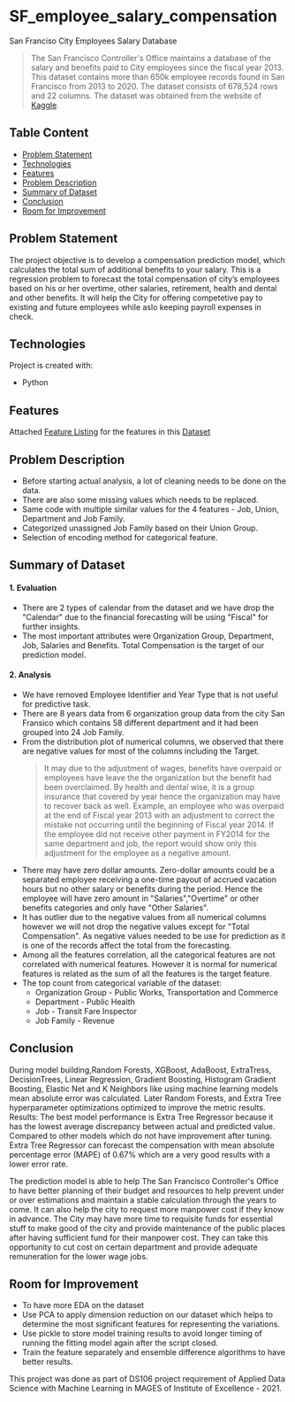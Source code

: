 # SF_employee_salary_compensation
San Franciso City Employees Salary Database
> The San Francisco Controller's Office maintains a database of the salary and benefits paid to City employees since the fiscal year 2013. This dataset contains more than 650k employee records found in San Francisco from 2013 to 2020. The dataset consists of 678,524 rows and 22 columns. The dataset was obtained from the website of [Kaggle]. 

## Table Content
* [Problem Statement](#problem-statement)
* [Technologies](#technologies)
* [Features](#features)
* [Problem Description](#problem-description)
* [Summary of Dataset](#summary-of-dataset)
* [Conclusion](#conclusion)
* [Room for Improvement](#room-for-improvement)

## Problem Statement
The project objective is to develop a compensation prediction model, which calculates the total sum of additional benefits to your salary.
This is a regression problem to forecast the total compensation of city’s employees based on his or her overtime, other salaries, retirement, health and dental and other benefits.
It will help the City for offering competetive pay to existing and future employees while aslo keeping payroll expenses in check. 

## Technologies
Project is created with: 
* Python

## Features
Attached [Feature Listing] for the features in this [Dataset]

## Problem Description 
* Before starting actual analysis, a lot of cleaning needs to be done on the data. 
* There are also some missing values which needs to be replaced. 
* Same code with multiple similar values for the 4 features - Job, Union, Department and Job Family. 
* Categorized unassigned Job Family based on their Union Group. 
* Selection of encoding method for categorical feature. 

## Summary of Dataset
#### 1. Evaluation
* There are 2 types of calendar from the dataset and we have drop the "Calendar" due to the financial forecasting will be using "Fiscal" for further insights. 
* The most important attributes were Organization Group, Department, Job, Salaries and Benefits. Total Compensation is the target of our prediction model. 

#### 2. Analysis
* We have removed Employee Identifier and Year Type that is not useful for predictive task.
* There are 8 years data from 6 organization group data from the city San Fransico which contains 58 different department and it had been grouped into 24 Job Family.
* From the distribution plot of numerical columns, we observed that there are negative values for most of the columns including the Target.
  > It may due to the adjustment of wages, benefits have overpaid or employees have leave the the organization but the benefit had been overclaimed. By health and dental wise, it is a group insurance that covered by year hence the organization may have to recover back as well.
  > Example, an employee who was overpaid at the end of Fiscal year 2013 with an adjustment to correct the mistake not occurring until the beginning of Fiscal year 2014. If the employee did not receive other payment in FY2014 for the same department and job, the report would show only this adjustment for the employee as a negative amount.
* There may have zero dollar amounts. Zero-dollar amounts could be a separated employee receiving a one-time payout of accrued vacation hours but no other salary or benefits during the period. Hence the employee will have zero amount in "Salaries","Overtime" or other benefits categories and only have "Other Salaries".
* It has outlier due to the negative values from all numerical columns however we will not drop the negative values except for "Total Compensation". As negative values needed to be use for prediction as it is one of the records affect the total from the forecasting.
* Among all the features correlation, all the categorical features are not correlated with numerical features. However it is normal for numerical features is related as the sum of all the features is the target feature.
* The top count from categorical variable of the dataset: 
    * Organization Group - Public Works, Transportation and Commerce
    * Department - Public Health
    * Job - Transit Fare Inspector
    * Job Family - Revenue

## Conclusion
During model building,Random Forests, XGBoost, AdaBoost, ExtraTress, DecisionTrees, Linear Regression, Gradient Boosting, Histogram Gradient Boosting, Elastic Net and K Neighbors like using machine learning models mean absolute error was calculated. Later Random Forests, and Extra Tree hyperparameter optimizations optimized to improve the metric results.
Results: The best model performance is Extra Tree Regressor because it has the lowest average discrepancy between actual and predicted value. Compared to other models which do not have improvement after tuning. Extra Tree Regressor can forecast the compensation with mean absolute percentage error (MAPE) of 0.67% which are a very good results with a lower error rate.

The prediction model is able to help The San Francisco Controller's Office to have better planning of their budget and resources to help prevent under or over estimations and maintain a stable calculation through the years to come. It can also help the city to request more manpower cost if they know in advance. 
The City may have more time to requisite funds for essential stuff to make good of the city and provide maintenance of the public places after having sufficient fund for their manpower cost. They can take this opportunity to cut cost on certain department and provide adequate remuneration for the lower wage jobs. 

## Room for Improvement
- To have more EDA on the dataset
- Use PCA to apply dimension reduction on our dataset which helps to determine the most significant features for representing the variations. 
- Use pickle to store model training results to avoid longer timing of running the fitting model again after the script closed. 
- Train the feature separately and ensemble difference algorithms to have better results. 


This project was done as part of DS106 project requirement of Applied Data Science with Machine Learning in MAGES of Institute of Excellence - 2021. 

[Kaggle]:https://www.kaggle.com/siddheshera/san-francisco-employee-salary-compensation
[Feature Listing]:https://drive.google.com/drive/folders/1k6TOzQx9n8qJqo5kIeHvXmDOOEeefdH1?usp=sharing
[Dataset]:https://drive.google.com/file/d/1lOGW1oALwRZ1h5KhF9C_F9P_MRzKdY1R/view?usp=sharing

